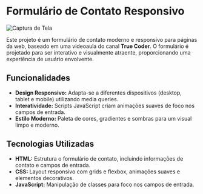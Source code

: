 
# Formulário de Contato Responsivo
![Captura de Tela](images/login.png)

Este projeto é um formulário de contato moderno e responsivo para páginas da web, baseado em uma videoaula do canal **True Coder**. O formulário é projetado para ser interativo e visualmente atraente, proporcionando uma experiência de usuário envolvente.

## Funcionalidades

- **Design Responsivo:** Adapta-se a diferentes dispositivos (desktop, tablet e mobile) utilizando media queries.
- **Interatividade:** Scripts JavaScript criam animações suaves de foco nos campos de entrada.
- **Estilo Moderno:** Paleta de cores, gradientes e sombras para um visual limpo e moderno.

## Tecnologias Utilizadas

- **HTML:** Estrutura o formulário de contato, incluindo informações de contato e campos de entrada.
- **CSS:** Layout responsivo com grids e flexbox, animações suaves e elementos decorativos.
- **JavaScript:** Manipulação de classes para foco nos campos de entrada.
